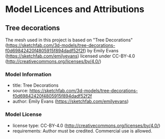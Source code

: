 # Model Licences and Attributions

## Tree decorations

The mesh used in this project is based on "Tree Decorations" (https://sketchfab.com/3d-models/tree-decorations-f0d69842420f4805915f894dadf52f2f) by Emily Evans (https://sketchfab.com/emilyevans) licensed under CC-BY-4.0 (http://creativecommons.org/licenses/by/4.0/)

### Model Information
- title:	Tree Decorations
- source:	https://sketchfab.com/3d-models/tree-decorations-f0d69842420f4805915f894dadf52f2f
- author:	Emily Evans (https://sketchfab.com/emilyevans)

### Model License
- license type:	CC-BY-4.0 (http://creativecommons.org/licenses/by/4.0/)
- requirements:	Author must be credited. Commercial use is allowed.
